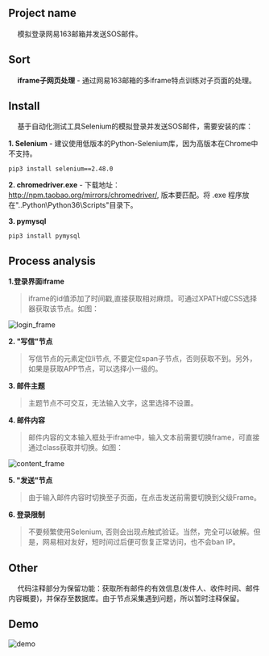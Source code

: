 ## Project name
&emsp; 模拟登录网易163邮箱并发送SOS邮件。

## Sort
&emsp; **iframe子网页处理** - 通过网易163邮箱的多iframe特点训练对子页面的处理。

## Install
&emsp; 基于自动化测试工具Selenium的模拟登录并发送SOS邮件，需要安装的库：

**1. Selenium** - 建议使用低版本的Python-Selenium库，因为高版本在Chrome中不支持。
```
pip3 install selenium==2.48.0
```
**2. chromedriver.exe** - 下载地址：http://npm.taobao.org/mirrors/chromedriver/, 版本要匹配。将 .exe 程序放在"..Python\Python36\Scripts"目录下。   

**3. pymysql**
```
pip3 install pymysql
```

## Process analysis
 **1.登录界面iframe**   
> iframe的id值添加了时间戳,直接获取相对麻烦。可通过XPATH或CSS选择器获取该节点。如图：    


![login_frame](https://github.com/Northxw/Python3_WebSpider/blob/master/20-Selenium_163/require/login_frame.png)

**2. "写信"节点**
> 写信节点的元素定位li节点, 不要定位span子节点，否则获取不到。另外，如果是获取APP节点，可以选择小一级的。    

**3. 邮件主题**
> 主题节点不可交互，无法输入文字，这里选择不设置。    

**4. 邮件内容**
> 邮件内容的文本输入框处于iframe中，输入文本前需要切换frame，可直接通过class获取并切换。如图：    

![content_frame](https://github.com/Northxw/Python3_WebSpider/blob/master/20-Selenium_163/require/content_frame.png)

**5. "发送"节点**
> 由于输入邮件内容时切换至子页面，在点击发送前需要切换到父级Frame。

**6. 登录限制**
> 不要频繁使用Selenium, 否则会出现点触式验证。当然，完全可以破解。但是，网易相对友好，短时间过后便可恢复正常访问，也不会ban IP。

## Other
&emsp; 代码注释部分为保留功能：获取所有邮件的有效信息(发件人、收件时间、邮件内容概要)，并保存至数据库。由于节点采集遇到问题，所以暂时注释保留。

## Demo
![demo](https://github.com/Northxw/Python3_WebSpider/blob/master/20-Selenium_163/require/demo.gif)
